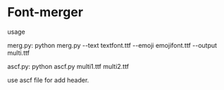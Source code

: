# Font-merger

usage

merg.py:
python merg.py --text textfont.ttf --emoji emojifont.ttf --output multi.ttf

ascf.py:
python ascf.py multi1.ttf multi2.ttf

use ascf file for add header.
